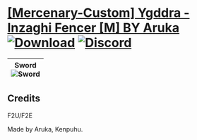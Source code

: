 # [\[Mercenary-Custom\] Ygddra - Inzaghi Fencer \[M\] BY Aruka](https://github.com/Klokinator/FE-Repo/tree/main/Battle%20Animations/Infantry%20-%20(Swd)%20Mercenaries%20and%20Heroes/%5BMercenary-Custom%5D%20Ygddra%20-%20Inzaghi%20Fencer%20%5BM%5D%20BY%20Aruka) [![Download](https://img.shields.io/badge/Download--red?style=social&logo=github)](https://minhaskamal.github.io/DownGit/#/home?url=https://github.com/Klokinator/FE-Repo/tree/main/Battle%20Animations/Infantry%20-%20(Swd)%20Mercenaries%20and%20Heroes/%5BMercenary-Custom%5D%20Ygddra%20-%20Inzaghi%20Fencer%20%5BM%5D%20BY%20Aruka) [![Discord](https://img.shields.io/badge/Discord--blue?style=social&logo=discord)](https://discord.gg/C7VNGnyTPA)

| <b>Sword</b><br/><img alt="Sword" src="https://raw.githubusercontent.com/Klokinator/FE-Repo/main/Battle%20Animations/Infantry%20-%20(Swd)%20Mercenaries%20and%20Heroes/%5BMercenary-Custom%5D%20Ygddra%20-%20Inzaghi%20Fencer%20%5BM%5D%20BY%20Aruka/1.%20Sword/Sword.gif"/> |
| :---: |

## Credits

F2U/F2E

Made by Aruka, Kenpuhu.

